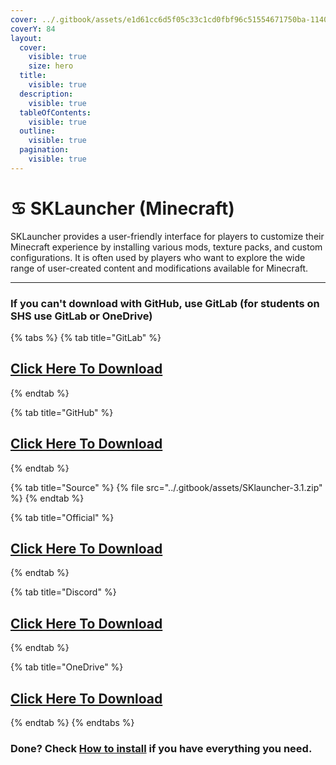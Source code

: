 ```yaml
---
cover: ../.gitbook/assets/e1d61cc6d5f05c33c1cd0fbf96c51554671750ba-1140x620.png
coverY: 84
layout:
  cover:
    visible: true
    size: hero
  title:
    visible: true
  description:
    visible: true
  tableOfContents:
    visible: true
  outline:
    visible: true
  pagination:
    visible: true
---
```


# ♋ SKLauncher (Minecraft)

SKLauncher provides a user-friendly interface for players to customize their Minecraft experience by installing various mods, texture packs, and custom configurations. It is often used by players who want to explore the wide range of user-created content and modifications available for Minecraft.

***

### If you can't download with GitHub, use GitLab (for students on SHS use GitLab or OneDrive)

{% tabs %}
{% tab title="GitLab" %}
## [Click Here To Download](https://gitlab.com/fozalors/fountaine/-/raw/main/apps/SKlauncher-3.1.zip)
{% endtab %}

{% tab title="GitHub" %}
## [Click Here To Download](https://github.com/golfista/fountaine/raw/main/apps/SKlauncher-3.1.zip)
{% endtab %}

{% tab title="Source" %}
{% file src="../.gitbook/assets/SKlauncher-3.1.zip" %}
{% endtab %}

{% tab title="Official" %}
## [Click Here To Download](https://skmedix.pl/\_data/SKlauncher-3.1.zip)
{% endtab %}

{% tab title="Discord" %}
## [Click Here To Download](https://cdn.discordapp.com/attachments/1113994556787146843/1150923889518583828/SKlauncher-3.1.zip)
{% endtab %}

{% tab title="OneDrive" %}
## [Click Here To Download](https://1drv.ms/u/s!AkX2q12uku0fgfBzVtBIz7n575Y31Q?e=xQfm3L)
{% endtab %}
{% endtabs %}

### Done? Check [How to install](../how-to-install/) if you have everything you need.
